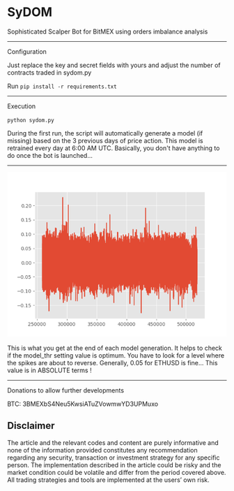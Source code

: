 # SyDOM
Sophisticated Scalper Bot for BitMEX using orders imbalance analysis

------------------------------------

Configuration

Just replace the key and secret fields with yours and adjust the number of contracts traded in sydom.py

Run `pip install -r requirements.txt`

------------------------------------

Execution

`python sydom.py`

During the first run, the script will automatically generate a model (if missing) based on the 3 previous days of price action. This model is retrained every day at 6:00 AM UTC. Basically, you don't have anything to do once the bot is launched...

------------------------------------

<p align="center">
  <img width="640" src="predict_out.png">
</p>

This is what you get at the end of each model generation. It helps to check if the model_thr setting value is optimum. You have to look for a level where the spikes are about to reverse. Generally, 0.05 for ETHUSD is fine... This value is in ABSOLUTE terms !

------------------------------------

Donations to allow further developments

BTC: 3BMEXbS4Neu5KwsiATuZVowmwYD3UPMuxo

## Disclaimer
The article and the relevant codes and content are purely informative and none of the information provided constitutes any recommendation regarding any security, transaction or investment strategy for any specific person. The implementation described in the article could be risky and the market condition could be volatile and differ from the period covered above. All trading strategies and tools are implemented at the users’ own risk.

